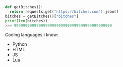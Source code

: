 ```python
def getBitches():
  return requests.get("https://bitches.com").json()
bitches = getBitches()["bitches"]
print(len(bitches))
>>> 99999999999999999999999999999999999999999999
``` 
Coding languages i know:<br/>
- Python
- HTML
- JS
- Lua
